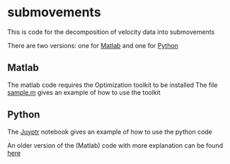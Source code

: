 # submovements
This is code for the decomposition of velocity data into submovements

There are two versions: one for [Matlab](matlab) and one for [Python](python)

## Matlab
The matlab code requires the Optimization toolkit to be installed
The file [sample.m](matlab/sample.m) gives an example of how to use the toolkit

## Python
The [Juyptr](python/run_example.ipynb) notebook gives an example of how to use the python code

An older version of the (Matlab) code with more explanation can be found [here](https://noisyaccumulation.blogspot.com/2012/02/how-to-decompose-2d-trajectory-data.html)
